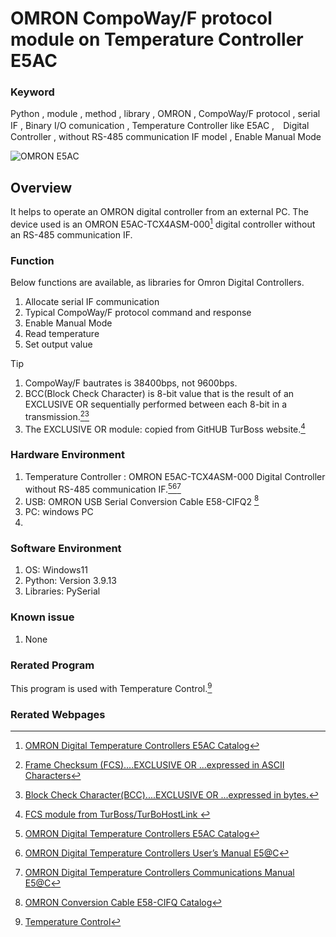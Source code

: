 # OMRON CompoWay/F protocol module on Temperature Controller E5AC
### Keyword
Python , module , method , library , OMRON , CompoWay/F protocol , serial IF , Binary I/O comunication , Temperature Controller like E5AC ,　Digital Controller , without RS-485 communication IF model , Enable Manual Mode

![OMRON E5AC](https://github.com/Its-OK-Wakamatsu-san/OMRON_CompoWay-F_protocol_on_Temperature_Controller/assets/131073488/5f79e9a0-da5d-4761-9ff1-e36258d6ed06)

## Overview
It helps to operate an OMRON digital controller from an external PC.  The device used is an OMRON E5AC-TCX4ASM-000[^1] digital controller without an RS-485 communication IF.

### Function
Below functions are available, as libraries for Omron Digital Controllers.
1. Allocate serial IF communication
2. Typical CompoWay/F protocol command and response
3. Enable Manual Mode
4. Read temperature 
5. Set output value

> [!TIP]
> 1. CompoWay/F bautrates is 38400bps, not 9600bps.
> 2. BCC(Block Check Character) is 8-bit value that is the result of an EXCLUSIVE OR sequentially performed between each 8-bit in a transmission.[^2][^3]
> 3. The EXCLUSIVE OR module: copied from GitHUB TurBoss website.[^4]

### Hardware Environment
  1. Temperature Controller : OMRON E5AC-TCX4ASM-000 Digital Controller without RS-485 communication IF.[^1][^5][^6]
  2. USB: OMRON USB Serial Conversion Cable E58-CIFQ2 [^7]
  3. PC: windows PC
  4. 
### Software Environment
  1. OS: Windows11
  2. Python: Version 3.9.13
  3. Libraries: PySerial
     
### Known issue
  1. None
     
### Rerated Program
This program is used with Temperature Control.[^8]

### Rerated Webpages
[^1]: [OMRON Digital Temperature Controllers E5AC Catalog](https://www.fa.omron.co.jp/products/family/3157/download/catalog.html)
[^2]: [Frame Checksum (FCS)....EXCLUSIVE OR ...expressed in ASCII Characters](https://www.manualslib.com/manual/1538556/Omron-Sysmac-Cv-Series.html?page=60)
[^3]: [Block Check Character(BCC)....EXCLUSIVE OR ...expressed in bytes.](https://www.manualslib.com/manual/1901904/Omron-E5c-T-Series.html?page=27)
[^4]: [FCS module from TurBoss/TurBoHostLink ](https://github.com/TurBoss/TurBoHostLink)
[^5]: [OMRON Digital Temperature Controllers User’s Manual E5@C](https://www.fa.omron.co.jp/data_pdf/mnu/h174-e1-18_e5_c.pdf?id=3157)
[^6]: [OMRON Digital Temperature Controllers Communications Manual E5@C](https://www.fa.omron.co.jp/data_pdf/mnu/h175-e1-17_e5_c.pdf?id=3157)
[^7]: [OMRON Conversion Cable E58-CIFQ Catalog](https://www.fa.omron.co.jp/data_pdf/cat/e58-cifq2_ds_e_1_6_csm1011536.pdf?id=3166)
[^8]: [Temperature Control](https://github.com/Its-OK-Wakamatsu-san/Temperature_Cntl)

